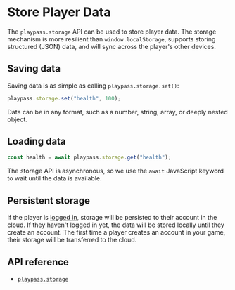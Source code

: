 # Store Player Data

The `playpass.storage` API can be used to store player data. The storage mechanism is more resilient
than `window.localStorage`, supports storing structured (JSON) data, and will sync across the
player's other devices.

## Saving data

Saving data is as simple as calling `playpass.storage.set()`:

```javascript
playpass.storage.set("health", 100);
```

Data can be in any format, such as a number, string, array, or deeply nested object.

## Loading data

```javascript
const health = await playpass.storage.get("health");
```

The storage API is asynchronous, so we use the `await` JavaScript keyword to wait until the data is
available.

## Persistent storage

If the player is [logged in](/account), storage will be persisted to their account in the cloud. If
they haven't logged in yet, the data will be stored locally until they create an account. The first
time a player creates an account in your game, their storage will be transferred to the cloud.

## API reference

- [`playpass.storage`](/api/interfaces/Storage)
